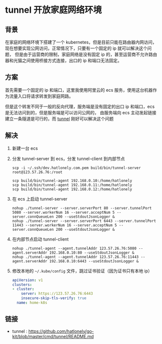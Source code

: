 # tunnel 开放家庭网络环境

[//]: <> (tunnel, 网络, k8s, kubernetes)

## 背景

在家庭的网络环境下搭建了一个 kubernetes，但是目前只能在路由器内网访问，现在想要实现公网访问，正常情况下，只要有一个固定的 ip 就可以解决这个问题，
但是由于运营商的限制，家庭网络是没有固定 ip 的，甚至运营商不允许路由器和光猫之间使用桥接方式连接，出口的 ip 和端口无法固定。

## 方案

首先需要一个固定的 ip 和端口，这里我使用阿里云的 ecs 服务，使用这台机器作为流量入口将请求转发到家庭网路。

但是这个转发不同于一般的反向代理，服务端是没有固定的出口 ip 和端口，ecs 是无法访问到的，但是服务端是可以访问公网的，
由服务端向 ecs 主动发起链接建立一条隧道是可行的，而 [tunnel](https://github.com/hatlonely/go-kit/blob/master/cmd/tunnel/README.md) 
刚好可以解决这个问题

## 解决

1. 新建一台 ecs
2. 分发 tunnel-server 到 ecs，分发 tunnel-client 到内部节点
   
    ```shell
    scp -i ~/.ssh/dev.hatlonely.com.pem build/bin/tunnel-server root@123.57.26.76:/root
    
    scp build/bin/tunnel-agent 192.168.0.10:/home/hatlonely
    scp build/bin/tunnel-agent 192.168.0.11:/home/hatlonely
    scp build/bin/tunnel-agent 192.168.0.12:/home/hatlonely
    ```

3. 在 ecs 上启动 tunnel-server

   ```shell
   nohup ./tunnel-server --server.serverPort 80 --server.tunnelPort 5080 --server.workerNum 16 --server.acceptNum 5 --server.connQueueLen 200 --useStdoutJsonLogger &
   nohup ./tunnel-server --server.serverPort 6443 --server.tunnelPort 11443 --server.workerNum 16 --server.acceptNum 5 --server.connQueueLen 200 --useStdoutJsonLogger &
   ```

4. 在内部节点启动 tunnel-client

   ```shell
   nohup ./tunnel-agent --agent.tunnelAddr 123.57.26.76:5080 --agent.serverAddr 192.168.0.10:80 --useStdoutJsonLogger &
   nohup ./tunnel-agent --agent.tunnelAddr 123.57.26.76:11443 --agent.serverAddr 192.168.0.10:6443 --useStdoutJsonLogger &
   ```

5. 修改本地的 `~/.kube/config` 文件，跳过证书验证（因为证书只有本地 ip）

   ```yaml
   apiVersion: v1
   clusters:
   - cluster:
       server: https://123.57.26.76:6443
       insecure-skip-tls-verify: true
     name: home-k8s
   ```

## 链接

- tunnel : <https://github.com/hatlonely/go-kit/blob/master/cmd/tunnel/README.md>
